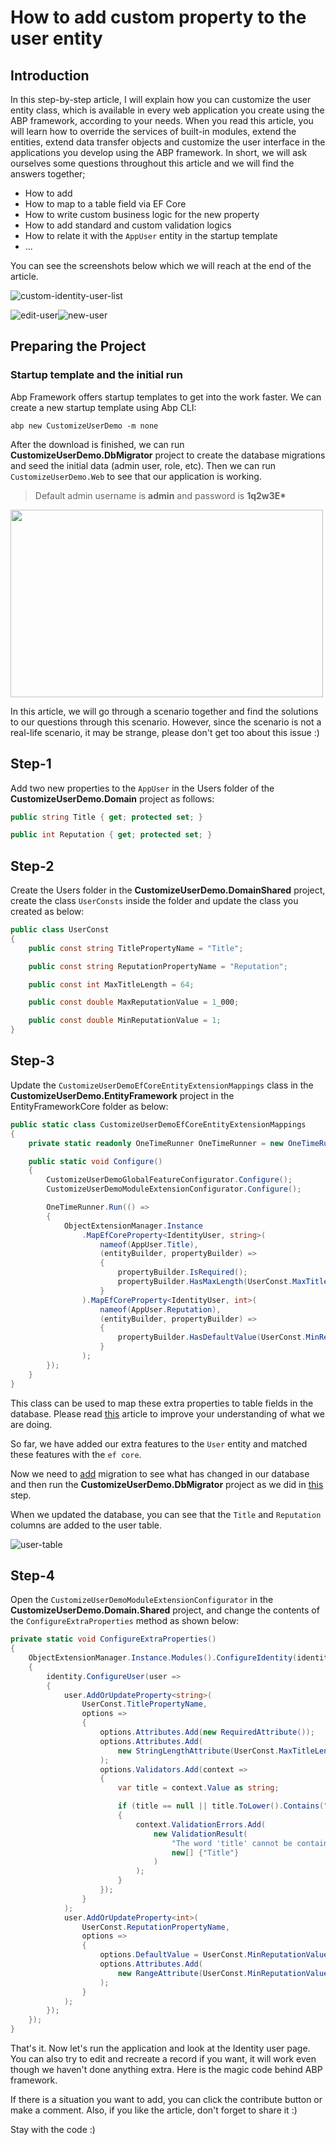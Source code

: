 # How to add custom property to the user entity



## Introduction

In this step-by-step article, I will explain how you can customize the user entity class, which is available in every web application you create using the ABP framework, according to your needs. When you read this article, you will learn how to override the services of built-in modules, extend the entities, extend data transfer objects and customize the user interface in the applications you develop using the ABP framework. In short, we will ask ourselves some questions throughout this article and we will find the answers together;

- How to add
- How to map to a table field via EF Core
- How to write custom business logic for the new property
- How to add standard and custom validation logics
- How to relate it with the `AppUser` entity in the startup template
- ...


You can see the screenshots below which we will reach at the end of the article.

![custom-identity-user-list](./custom-identity-user-list.png)

![edit-user](./edit-user.png)![new-user](./new-user.png)


## Preparing the Project

### Startup template and the initial run

Abp Framework offers startup templates to get into the work faster. We can create a new startup template using Abp CLI:

`abp new CustomizeUserDemo -m none`

After the download is finished, we can run **CustomizeUserDemo.DbMigrator** project to create the database migrations and seed the initial data (admin user, role, etc). Then we can run `CustomizeUserDemo.Web` to see that our application is working.

> Default admin username is **admin** and password is **1q2w3E\***

<div>
    <img src="initial-project.png" width="500" height="300"/>
</div>


In this article, we will go through a scenario together and find the solutions to our questions through this scenario. However, since the scenario is not a real-life scenario, it may be strange, please don't get too about this issue :)

## Step-1

Add two new properties to the `AppUser` in the Users folder of the **CustomizeUserDemo.Domain** project as follows:

```csharp
public string Title { get; protected set; }

public int Reputation { get; protected set; }
```

## Step-2 

Create the Users folder in the **CustomizeUserDemo.DomainShared** project, create the class `UserConsts` inside the folder and update the class you created as below:

```csharp
public class UserConst
{
    public const string TitlePropertyName = "Title";

    public const string ReputationPropertyName = "Reputation";

    public const int MaxTitleLength = 64;

    public const double MaxReputationValue = 1_000;

    public const double MinReputationValue = 1;
}
```

## Step-3

Update the `CustomizeUserDemoEfCoreEntityExtensionMappings` class in the **CustomizeUserDemo.EntityFramework** project in the EntityFrameworkCore folder as below:

```csharp
public static class CustomizeUserDemoEfCoreEntityExtensionMappings
{
    private static readonly OneTimeRunner OneTimeRunner = new OneTimeRunner();

    public static void Configure()
    {
        CustomizeUserDemoGlobalFeatureConfigurator.Configure();
        CustomizeUserDemoModuleExtensionConfigurator.Configure();

        OneTimeRunner.Run(() =>
        {
            ObjectExtensionManager.Instance
                .MapEfCoreProperty<IdentityUser, string>(
                    nameof(AppUser.Title),
                    (entityBuilder, propertyBuilder) =>
                    {
                        propertyBuilder.IsRequired();
                        propertyBuilder.HasMaxLength(UserConst.MaxTitleLength);
                    }
                ).MapEfCoreProperty<IdentityUser, int>(
                    nameof(AppUser.Reputation),
                    (entityBuilder, propertyBuilder) =>
                    {
                        propertyBuilder.HasDefaultValue(UserConst.MinReputationValue);
                    }
                );
        });
    }
}
```

This class can be used to map these extra properties to table fields in the database. Please read [this](https://docs.abp.io/en/abp/latest/Customizing-Application-Modules-Extending-Entities) article to improve your understanding of what we are doing.

So far, we have added our extra features to the `User` entity and matched these features with the `ef core`.

Now we need to [add](https://docs.abp.io/en/abp/latest/Tutorials/Part-1?UI=MVC&DB=EF#add-database-migration) migration to see what has changed in our database and then run the **CustomizeUserDemo.DbMigrator** project as we did in [this](#startup-template-and-the-initial-run) step.

When we updated the database, you can see that the `Title` and `Reputation` columns are added to the user table. 

![user-table](./user-table.png)

## Step-4
Open the `CustomizeUserDemoModuleExtensionConfigurator` in the **CustomizeUserDemo.Domain.Shared** project, and change the contents of the `ConfigureExtraProperties` method as shown below:
```csharp
private static void ConfigureExtraProperties()
{
    ObjectExtensionManager.Instance.Modules().ConfigureIdentity(identity =>
    {
        identity.ConfigureUser(user =>
        {
            user.AddOrUpdateProperty<string>(
                UserConst.TitlePropertyName,
                options =>
                {
                    options.Attributes.Add(new RequiredAttribute());
                    options.Attributes.Add(
                        new StringLengthAttribute(UserConst.MaxTitleLength)
                    );
                    options.Validators.Add(context =>
                    {
                        var title = context.Value as string;

                        if (title == null || title.ToLower().Contains("title"))
                        {
                            context.ValidationErrors.Add(
                                new ValidationResult(
                                    "The word 'title' cannot be contain in the Title input.",
                                    new[] {"Title"}
                                )
                            );
                        }
                    });
                }
            );
            user.AddOrUpdateProperty<int>(
                UserConst.ReputationPropertyName,
                options =>
                {
                    options.DefaultValue = UserConst.MinReputationValue;
                    options.Attributes.Add(
                        new RangeAttribute(UserConst.MinReputationValue, UserConst.MaxReputationValue)
                    );
                }
            );
        });
    });
}
```

That's it. Now let's run the application and look at the Identity user page. You can also try to edit and recreate a record if you want, it will work even though we haven't done anything extra. Here is the magic code behind ABP framework.

If there is a situation you want to add, you can click the contribute button or make a comment. Also, if you like the article, don't forget to share it :)

Stay with the code :) 
